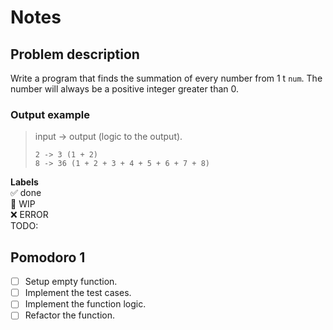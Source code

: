 # Notes

## Problem description

Write a program that finds the summation of every number from 1 t `num`. The number will always be a positive integer greater than 0.

### Output example

> input -> output (logic to the output).
>
> ```text
> 2 -> 3 (1 + 2)
> 8 -> 36 (1 + 2 + 3 + 4 + 5 + 6 + 7 + 8)
> ```

**Labels**  
✅ done  
🚧 WIP  
❌ ERROR  
TODO:

## Pomodoro 1

- [ ] Setup empty function.
- [ ] Implement the test cases.
- [ ] Implement the function logic.
- [ ] Refactor the function.
